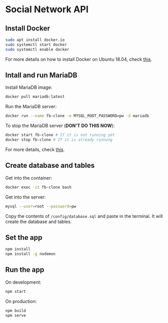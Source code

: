 # Social Network API

## Install Docker

```bash
sudo apt install docker.io
sudo systemctl start docker
sudo systemctl enable docker
```

For more details on how to install Docker on Ubuntu 18.04, check
[this](https://linuxconfig.org/how-to-install-docker-on-ubuntu-18-04-bionic-beaver).

## Intall and run MariaDB

Install  MariaDB image:

```bash
docker pull mariadb:latest
```

Run the MariaDB server:

```bash
docker run --name fb-clone -e MYSQL_ROOT_PASSWORD=pw -d mariadb
```

To stop the MariaDB server (**DON'T DO THIS NOW**):

```bash
docker start fb-clone # If it is not running yet
docker stop fb-clone # If it is already runnung
```

For more details, check [this](https://mariadb.com/kb/en/library/installing-and-using-mariadb-via-docker/).

## Create database and tables

Get into the container:

```bash
docker exec -it fb-clone bash
```

Get into the server:

```bash
mysql --user=root --password=pw
```

Copy the contents of  `/config/database.sql` and paste in the terminal.
It will create the database and tables.

## Set the app

```bash
npm install
npm install -g nodemon
```

## Run the app

On development:

```bash
npm start
```

On production:

```bash
npm build
npm serve
```
